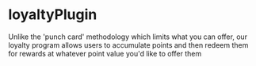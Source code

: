 # loyaltyPlugin 

Unlike the 'punch card' methodology which limits what you can offer, our loyalty program allows users to accumulate points and then redeem them for rewards at whatever point value you'd like to offer them
